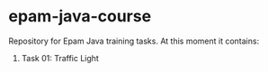 # epam-java-course
Repository for Epam Java training tasks. At this moment it contains:
  1. Task 01: Traffic Light
